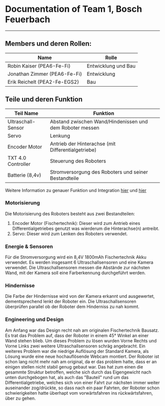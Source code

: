 # Documentation of Team 1, Bosch Feuerbach
---

## Members und deren Rollen:
|Name|Rolle|
|-|-|
|Robin Kaiser (PEA6-Fe-Fi)|Entwicklung und Bau|
|Jonathan Zimmer (PEA6-Fe-Fi)|Entwicklung|
|Erik Reichelt (PEA2-Fe-EGS2)|Bau|

## Teile und deren Funktion
| Teil Name | Funktion |
| -         | -        |
| Ultraschall-Sensor | Abstand zwischen Wand/Hindenissen und dem Roboter messen |
| Servo | Lenkung |
| Encoder Motor | Antrieb der Hinterachse (mit Differentialgetriebe) |
| TXT 4.0 Controller | Steuerung des Roboters |
| Batterie (8,4v) | Stromversorgung des Roboters und seiner Bestandteile |

Weitere Information zu genauer Funktion und Integration [hier](#energie--sensoren) und [hier](#motorisierung)

### Motorisierung
Die Motorisierung des Roboters besteht aus zwei Bestandteilen:
1. Encoder Motor (Fischertechnik): Dieser wird zum Antrieb eines Differentialgetriebes genutzt was wierderum die Hinterachse(n) antreibt.
2. Servo: Dieser wird zum Lenken des Roboters verwendet.

### Energie & Sensoren
Für die Stromversorgung wird ein 8,4V 1800mAh Fischertechnik Akku verwendet. Es werden insgesamt 6 Ultraschallsensoren und eine Kamera verwendet. Die Ultraschallsensoren messen die Abstände zur nächsten Wand, mit der Kamera soll eine Farberkennung durchgeführt werden.

### Hindernisse
Die Farbe der Hindernisse wird von der Kamera erkannt und ausgewertet, dementsprechend lenkt der Roboter ein. Die Ultraschallsensoren überprüfen parallel ob der Roboter dem Hinderniss zu nah kommt.


### Engineering und Design
Am Anfang war das Design recht nah am originalen Fischertechnik Bausatz. Es trat das Problem auf, dass der Roboter in einem 45° Winkel an einer Wand stehen blieb. Um dieses Problem zu lösen wurden Vorne Rechts und Vorne Links zwei weitere Ultraschallsensoren schräg angebracht. Ein weiteres Problem war die niedrige Auflösung der Standard Kamera, als Lösung wurde eine neue hochauflösende Webcam montiert. Der Roboter ist schon lang nicht mehr nah am original, da er das problem hatte, dass er an einigen stellen nicht stabil genug gebaut war. Das hat zum einen die gesammte Struktur betroffen, welche sich durch das Eigengewicht nach unten durchgebogen hat, als auch das "Bauteil" rund um das Differentialgetriebe, welches sich von einer Fahrt zur nächsten immer weiter auseinander zog/drückte, so dass nach ein paar Fahrten, der Roboter schon schwierigkeiten hatte überhapt vom vorwärtsfahren ins rückwärtsfahren, über zu gehen.
